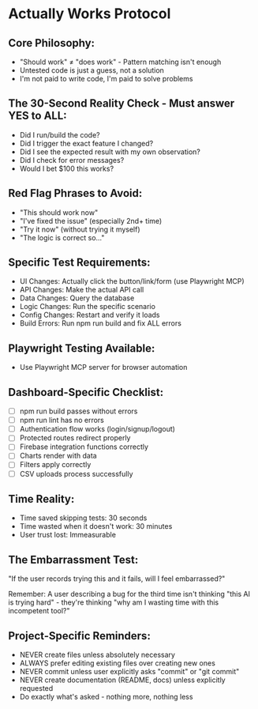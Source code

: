 # Actually Works Protocol

## Core Philosophy:

- "Should work" ≠ "does work" - Pattern matching isn't enough
- Untested code is just a guess, not a solution
- I'm not paid to write code, I'm paid to solve problems

## The 30-Second Reality Check - Must answer YES to ALL:

- Did I run/build the code?
- Did I trigger the exact feature I changed?
- Did I see the expected result with my own observation?
- Did I check for error messages?
- Would I bet $100 this works?

## Red Flag Phrases to Avoid:

- "This should work now"
- "I've fixed the issue" (especially 2nd+ time)
- "Try it now" (without trying it myself)
- "The logic is correct so..."

## Specific Test Requirements:

- UI Changes: Actually click the button/link/form (use Playwright MCP)
- API Changes: Make the actual API call
- Data Changes: Query the database
- Logic Changes: Run the specific scenario
- Config Changes: Restart and verify it loads
- Build Errors: Run npm run build and fix ALL errors

## Playwright Testing Available:

- Use Playwright MCP server for browser automation

## Dashboard-Specific Checklist:

- [ ] npm run build passes without errors
- [ ] npm run lint has no errors
- [ ] Authentication flow works (login/signup/logout)
- [ ] Protected routes redirect properly
- [ ] Firebase integration functions correctly
- [ ] Charts render with data
- [ ] Filters apply correctly
- [ ] CSV uploads process successfully

## Time Reality:

- Time saved skipping tests: 30 seconds
- Time wasted when it doesn't work: 30 minutes
- User trust lost: Immeasurable

## The Embarrassment Test:

"If the user records trying this and it fails, will I feel embarrassed?"

Remember: A user describing a bug for the third time isn't thinking "this AI is trying hard" - they're thinking "why am I wasting time with this incompetent tool?"

## Project-Specific Reminders:

- NEVER create files unless absolutely necessary
- ALWAYS prefer editing existing files over creating new ones
- NEVER commit unless user explicitly asks "commit" or "git commit"
- NEVER create documentation (README, docs) unless explicitly requested
- Do exactly what's asked - nothing more, nothing less
